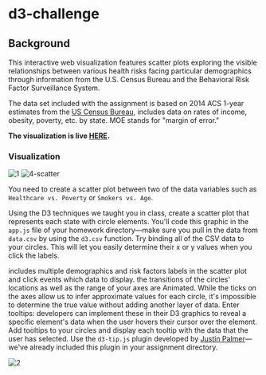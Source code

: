 # d3-challenge


## Background

This interactive web visualization features scatter plots exploring the visible relationships between various health risks facing particular demographics through information from the U.S. Census Bureau and the Behavioral Risk Factor Surveillance System.

The data set included with the assignment is based on 2014 ACS 1-year estimates from the [US Census Bureau](https://data.census.gov/cedsci/), includes data on rates of income, obesity, poverty, etc. by state. MOE stands for "margin of error."

**The visualization is live [HERE](https://rmurnane94.github.io/d3-challenge/).**

### Visualization
![1](https://github.com/rmurnane94/d3-challenge/blob/main/pics/screen2.png)
![4-scatter](Images/4-scatter.jpg)

You need to create a scatter plot between two of the data variables such as `Healthcare vs. Poverty` or `Smokers vs. Age`.

Using the D3 techniques we taught you in class, create a scatter plot that represents each state with circle elements. You'll code this graphic in the `app.js` file of your homework directory—make sure you pull in the data from `data.csv` by using the `d3.csv` function. Try binding all of the CSV data to your circles. This will let you easily determine their x or y values when you click the labels.


includes multiple demographics and risk factors labels in the scatter plot and click events which data to display.  the transitions of the circles' locations as well as the range of your axes are Animated.
While the ticks on the axes allow us to infer approximate values for each circle, it's impossible to determine the true value without adding another layer of data. Enter tooltips: developers can implement these in their D3 graphics to reveal a specific element's data when the user hovers their cursor over the element. Add tooltips to your circles and display each tooltip with the data that the user has selected. Use the `d3-tip.js` plugin developed by [Justin Palmer](https://github.com/Caged)—we've already included this plugin in your assignment directory.




![2](https://github.com/rmurnane94/d3-challenge/blob/main/pics/screen3.png)
